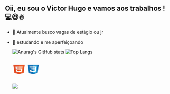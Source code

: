 ## Oii, eu sou o Victor Hugo e vamos aos trabalhos !:computer::laughing::fire:


- 🔭 Atualmente busco vagas de estágio ou jr
- 🌱 estudando e me aperfeiçoando
 
  ![Anurag's GitHub stats](https://github-readme-stats.vercel.app/api?username=vector5826&show_icons=true&theme=dracula)
  ![Top Langs](https://github-readme-stats.vercel.app/api/top-langs/?username=vector5826&layout=compact&theme=dracula)
 
  <div style="display: inline_block"><br>
  <img align="center" alt="Rafa-HTML" height="30" width="40" src="https://raw.githubusercontent.com/devicons/devicon/master/icons/html5/html5-original.svg">
  <img align="center" alt="Rafa-CSS" height="30" width="40" src="https://raw.githubusercontent.com/devicons/devicon/master/icons/css3/css3-original.svg">

  ##
  <a href="https://www.linkedin.com/in/victor-hugo-260a5116b/" target="_blank"><img src="https://img.shields.io/badge/-LinkedIn-%230077B5?style=for-the-badge&logo=linkedin&logoColor=white" target="_blank"></a>

